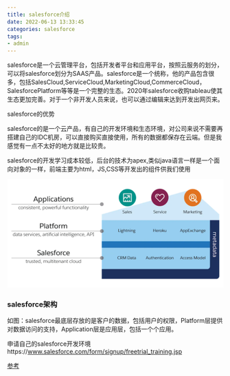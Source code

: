 ```yaml
---
title: salesforce介绍
date: 2022-06-13 13:33:45
categories: salesforce
tags:
- admin
---
```


salesforce是一个云管理平台，包括开发者平台和应用平台，按照云服务的划分，可以将salesforce划分为SAAS产品。salesforce是一个统称，他的产品包含很多，包括SalesCloud,ServiceCloud,MarketingCloud,CommerceCloud，SalesforcePlatform等等是一个完整的生态。2020年salesforce收购tableau使其生态更加完善。对于一个非开发人员来说，也可以通过编辑来达到开发出网页来。

salesforce的优势

salesforce的是一个云产品，有自己的开发环境和生态环境，对公司来说不需要再搭建自己的IDC机房，可以直接购买直接使用，所有的数据都保存在云端。但是我感觉有一点不太好的地方就是比较贵。

salesforce的开发学习成本较低，后台的技术为apex,类似java语言一样是一个面向对象的一样，前端主要为html，JS,CSS等开发出的组件供我们使用

![a1b2bb1adfd5c5951a958fb019d4fbd2_platform-basics-arch](images/salesforce/admin/salesforce介绍2018-11-23/a1b2bb1adfd5c5951a958fb019d4fbd2_platform-basics-arch.webp)

### salesforce架构



如图：salesforce最底层存放的是客户的数据，包括用户的权限，Platform层提供对数据访问的支持，Application层是应用层，包括一个个应用。



申请自己的salesforce开发环境https://www.salesforce.com/form/signup/freetrial_training.jsp

[参考](https://trailhead.salesforce.com/content/learn/modules/starting_force_com/starting_understanding_arch?trail_id=force_com_admin_beginner)